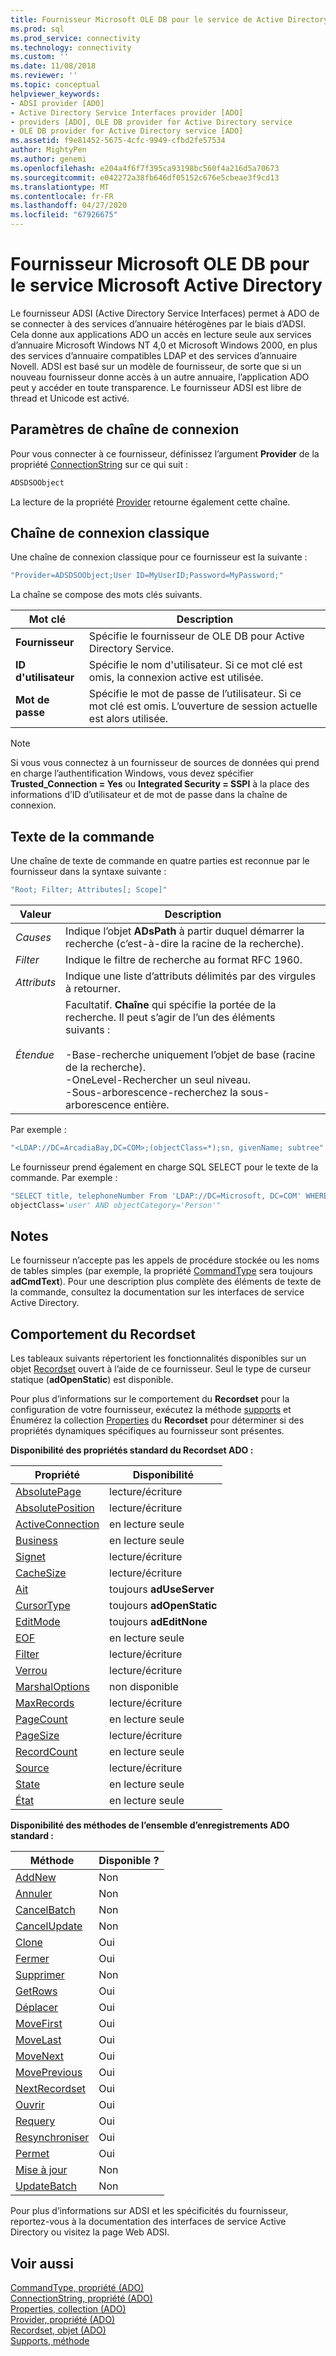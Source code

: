 ```yaml
---
title: Fournisseur Microsoft OLE DB pour le service de Active Directory Microsoft | Microsoft Docs
ms.prod: sql
ms.prod_service: connectivity
ms.technology: connectivity
ms.custom: ''
ms.date: 11/08/2018
ms.reviewer: ''
ms.topic: conceptual
helpviewer_keywords:
- ADSI provider [ADO]
- Active Directory Service Interfaces provider [ADO]
- providers [ADO], OLE DB provider for Active Directory service
- OLE DB provider for Active Directory service [ADO]
ms.assetid: f9e81452-5675-4cfc-9949-cfbd2fe57534
author: MightyPen
ms.author: genemi
ms.openlocfilehash: e204a4f6f7f395ca93198bc560f4a216d5a70673
ms.sourcegitcommit: e042272a38fb646df05152c676e5cbeae3f9cd13
ms.translationtype: MT
ms.contentlocale: fr-FR
ms.lasthandoff: 04/27/2020
ms.locfileid: "67926675"
---
```

# <a name="microsoft-ole-db-provider-for-microsoft-active-directory-service"></a>Fournisseur Microsoft OLE DB pour le service Microsoft Active Directory
Le fournisseur ADSI (Active Directory Service Interfaces) permet à ADO de se connecter à des services d’annuaire hétérogènes par le biais d’ADSI. Cela donne aux applications ADO un accès en lecture seule aux services d’annuaire Microsoft Windows NT 4,0 et Microsoft Windows 2000, en plus des services d’annuaire compatibles LDAP et des services d’annuaire Novell. ADSI est basé sur un modèle de fournisseur, de sorte que si un nouveau fournisseur donne accès à un autre annuaire, l’application ADO peut y accéder en toute transparence. Le fournisseur ADSI est libre de thread et Unicode est activé.  
  
## <a name="connection-string-parameters"></a>Paramètres de chaîne de connexion  
 Pour vous connecter à ce fournisseur, définissez l’argument **Provider** de la propriété [ConnectionString](../../../ado/reference/ado-api/connectionstring-property-ado.md) sur ce qui suit :  
  
```vb
ADSDSOObject  
```  
  
 La lecture de la propriété [Provider](../../../ado/reference/ado-api/provider-property-ado.md) retourne également cette chaîne.  
  
## <a name="typical-connection-string"></a>Chaîne de connexion classique  
 Une chaîne de connexion classique pour ce fournisseur est la suivante :  
  
```vb
"Provider=ADSDSOObject;User ID=MyUserID;Password=MyPassword;"  
```  
  
 La chaîne se compose des mots clés suivants.  
  
|Mot clé|Description|  
|-------------|-----------------|  
|**Fournisseur**|Spécifie le fournisseur de OLE DB pour Active Directory Service.|  
|**ID d'utilisateur**|Spécifie le nom d'utilisateur. Si ce mot clé est omis, la connexion active est utilisée.|  
|**Mot de passe**|Spécifie le mot de passe de l’utilisateur. Si ce mot clé est omis. L’ouverture de session actuelle est alors utilisée.|  
  
> [!NOTE]
>  Si vous vous connectez à un fournisseur de sources de données qui prend en charge l’authentification Windows, vous devez spécifier **Trusted_Connection = Yes** ou **Integrated Security = SSPI** à la place des informations d’ID d’utilisateur et de mot de passe dans la chaîne de connexion.  
  
## <a name="command-text"></a>Texte de la commande  
 Une chaîne de texte de commande en quatre parties est reconnue par le fournisseur dans la syntaxe suivante :  
  
```vb
"Root; Filter; Attributes[; Scope]"  
```  
  
|Valeur|Description|  
|-----------|-----------------|  
|*Causes*|Indique l’objet **ADsPath** à partir duquel démarrer la recherche (c’est-à-dire la racine de la recherche).|  
|*Filter*|Indique le filtre de recherche au format RFC 1960.|  
|*Attributs*|Indique une liste d’attributs délimités par des virgules à retourner.|  
|*Étendue*|Facultatif. **Chaîne** qui spécifie la portée de la recherche. Il peut s’agir de l’un des éléments suivants :<br /><br /> -Base-recherche uniquement l’objet de base (racine de la recherche).<br />-OneLevel-Rechercher un seul niveau.<br />-Sous-arborescence-recherchez la sous-arborescence entière.|  
  
 Par exemple :  
  
```vb
"<LDAP://DC=ArcadiaBay,DC=COM>;(objectClass=*);sn, givenName; subtree"  
```  
  
 Le fournisseur prend également en charge SQL SELECT pour le texte de la commande. Par exemple :  
  
```vb
"SELECT title, telephoneNumber From 'LDAP://DC=Microsoft, DC=COM' WHERE   
objectClass='user' AND objectCategory='Person'"  
```  
  
## <a name="remarks"></a>Notes  
 Le fournisseur n’accepte pas les appels de procédure stockée ou les noms de tables simples (par exemple, la propriété [CommandType](../../../ado/reference/ado-api/commandtype-property-ado.md) sera toujours **adCmdText**). Pour une description plus complète des éléments de texte de la commande, consultez la documentation sur les interfaces de service Active Directory.  
  
## <a name="recordset-behavior"></a>Comportement du Recordset  
 Les tableaux suivants répertorient les fonctionnalités disponibles sur un objet [Recordset](../../../ado/reference/ado-api/recordset-object-ado.md) ouvert à l’aide de ce fournisseur. Seul le type de curseur statique (**adOpenStatic**) est disponible.  
  
 Pour plus d’informations sur le comportement du **Recordset** pour la configuration de votre fournisseur, exécutez la méthode [supports](../../../ado/reference/ado-api/supports-method.md) et Énumérez la collection [Properties](../../../ado/reference/ado-api/properties-collection-ado.md) du **Recordset** pour déterminer si des propriétés dynamiques spécifiques au fournisseur sont présentes.  
  
 **Disponibilité des propriétés standard du Recordset ADO :**  
  
|Propriété|Disponibilité|  
|--------------|------------------|  
|[AbsolutePage](../../../ado/reference/ado-api/absolutepage-property-ado.md)|lecture/écriture|  
|[AbsolutePosition](../../../ado/reference/ado-api/absoluteposition-property-ado.md)|lecture/écriture|  
|[ActiveConnection](../../../ado/reference/ado-api/activeconnection-property-ado.md)|en lecture seule|  
|[Business](../../../ado/reference/ado-api/bof-eof-properties-ado.md)|en lecture seule|  
|[Signet](../../../ado/reference/ado-api/bookmark-property-ado.md)|lecture/écriture|  
|[CacheSize](../../../ado/reference/ado-api/cachesize-property-ado.md)|lecture/écriture|  
|[Ait](../../../ado/reference/ado-api/cursorlocation-property-ado.md)|toujours **adUseServer**|  
|[CursorType](../../../ado/reference/ado-api/cursortype-property-ado.md)|toujours **adOpenStatic**|  
|[EditMode](../../../ado/reference/ado-api/editmode-property.md)|toujours **adEditNone**|  
|[EOF](../../../ado/reference/ado-api/bof-eof-properties-ado.md)|en lecture seule|  
|[Filter](../../../ado/reference/ado-api/filter-property.md)|lecture/écriture|  
|[Verrou](../../../ado/reference/ado-api/locktype-property-ado.md)|lecture/écriture|  
|[MarshalOptions](../../../ado/reference/ado-api/marshaloptions-property-ado.md)|non disponible|  
|[MaxRecords](../../../ado/reference/ado-api/maxrecords-property-ado.md)|lecture/écriture|  
|[PageCount](../../../ado/reference/ado-api/pagecount-property-ado.md)|en lecture seule|  
|[PageSize](../../../ado/reference/ado-api/pagesize-property-ado.md)|lecture/écriture|  
|[RecordCount](../../../ado/reference/ado-api/recordcount-property-ado.md)|en lecture seule|  
|[Source](../../../ado/reference/ado-api/source-property-ado-recordset.md)|lecture/écriture|  
|[State](../../../ado/reference/ado-api/state-property-ado.md)|en lecture seule|  
|[État](../../../ado/reference/ado-api/status-property-ado-recordset.md)|en lecture seule|  
  
 **Disponibilité des méthodes de l’ensemble d’enregistrements ADO standard :**  
  
|Méthode|Disponible ?|  
|------------|----------------|  
|[AddNew](../../../ado/reference/ado-api/addnew-method-ado.md)|Non|  
|[Annuler](../../../ado/reference/ado-api/cancel-method-ado.md)|Non|  
|[CancelBatch](../../../ado/reference/ado-api/cancelbatch-method-ado.md)|Non|  
|[CancelUpdate](../../../ado/reference/ado-api/cancelupdate-method-ado.md)|Non|  
|[Clone](../../../ado/reference/ado-api/clone-method-ado.md)|Oui|  
|[Fermer](../../../ado/reference/ado-api/close-method-ado.md)|Oui|  
|[Supprimer](../../../ado/reference/ado-api/delete-method-ado-recordset.md)|Non|  
|[GetRows](../../../ado/reference/ado-api/getrows-method-ado.md)|Oui|  
|[Déplacer](../../../ado/reference/ado-api/move-method-ado.md)|Oui|  
|[MoveFirst](../../../ado/reference/ado-api/movefirst-movelast-movenext-and-moveprevious-methods-ado.md)|Oui|  
|[MoveLast](../../../ado/reference/ado-api/movefirst-movelast-movenext-and-moveprevious-methods-ado.md)|Oui|  
|[MoveNext](../../../ado/reference/ado-api/movefirst-movelast-movenext-and-moveprevious-methods-ado.md)|Oui|  
|[MovePrevious](../../../ado/reference/ado-api/movefirst-movelast-movenext-and-moveprevious-methods-ado.md)|Oui|  
|[NextRecordset](../../../ado/reference/ado-api/nextrecordset-method-ado.md)|Oui|  
|[Ouvrir](../../../ado/reference/ado-api/open-method-ado-recordset.md)|Oui|  
|[Requery](../../../ado/reference/ado-api/requery-method.md)|Oui|  
|[Resynchroniser](../../../ado/reference/ado-api/resync-method.md)|Oui|  
|[Permet](../../../ado/reference/ado-api/supports-method.md)|Oui|  
|[Mise à jour](../../../ado/reference/ado-api/update-method.md)|Non|  
|[UpdateBatch](../../../ado/reference/ado-api/updatebatch-method.md)|Non|  
  
 Pour plus d’informations sur ADSI et les spécificités du fournisseur, reportez-vous à la documentation des interfaces de service Active Directory ou visitez la page Web ADSI.  
  
## <a name="see-also"></a>Voir aussi  
 [CommandType, propriété (ADO)](../../../ado/reference/ado-api/commandtype-property-ado.md)   
 [ConnectionString, propriété (ADO)](../../../ado/reference/ado-api/connectionstring-property-ado.md)   
 [Properties, collection (ADO)](../../../ado/reference/ado-api/properties-collection-ado.md)   
 [Provider, propriété (ADO)](../../../ado/reference/ado-api/provider-property-ado.md)   
 [Recordset, objet (ADO)](../../../ado/reference/ado-api/recordset-object-ado.md)   
 [Supports, méthode](../../../ado/reference/ado-api/supports-method.md)
